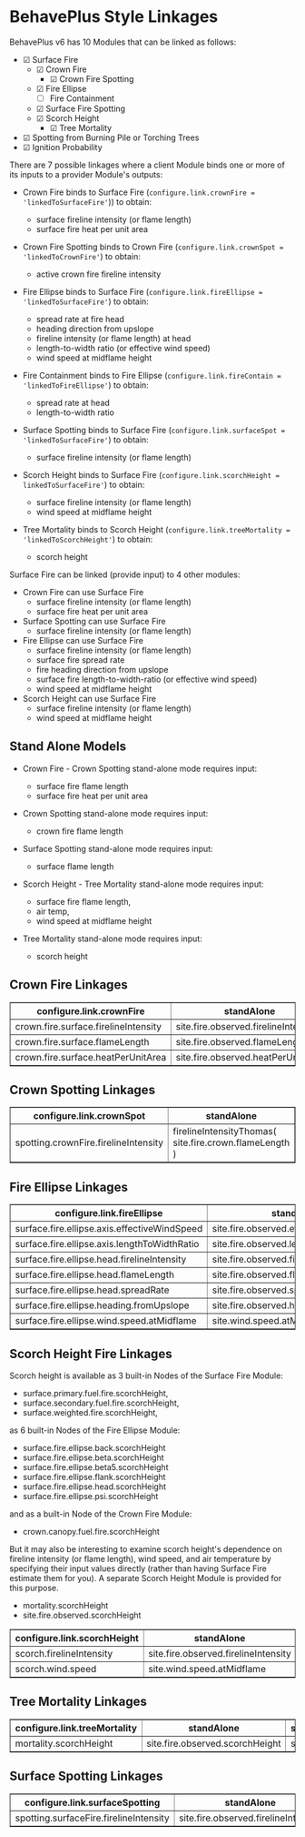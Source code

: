 # BehavePlus Style Linkages

BehavePlus v6 has 10 Modules that can be linked as follows:

- &#9745; Surface Fire
    - &#9745; Crown Fire
        - &#9745; Crown Fire Spotting
    - &#9745; Fire Ellipse
        - &#9744; Fire Containment
    - &#9745; Surface Fire Spotting
    - &#9745; Scorch Height
        - &#9745; Tree Mortality
- &#9745; Spotting from Burning Pile or Torching Trees
- &#9745; Ignition Probability

There are 7 possible linkages where a client Module binds one or more of its inputs to a provider Module's outputs:

  - Crown Fire binds to Surface Fire (`configure.link.crownFire = 'linkedToSurfaceFire'`)) to obtain:
    - surface fireline intensity (or flame length)
    - surface fire heat per unit area

  - Crown Fire Spotting binds to Crown Fire (`configure.link.crownSpot = 'linkedToCrownFire'`) to obtain:
    - active crown fire fireline intensity

  - Fire Ellipse binds to Surface Fire (`configure.link.fireEllipse = 'linkedToSurfaceFire'`) to obtain:
    - spread rate at fire head
    - heading direction from upslope
    - fireline intensity (or flame length) at head
    - length-to-width ratio (or effective wind speed)
    - wind speed at midflame height

  - Fire Containment binds to Fire Ellipse (`configure.link.fireContain = 'linkedToFireEllipse'`) to obtain:
    - spread rate at head
    - length-to-width ratio

  - Surface Spotting binds to Surface Fire (`configure.link.surfaceSpot = 'linkedToSurfaceFire'`) to obtain:
    - surface fireline intensity (or flame length)

  - Scorch Height binds to Surface Fire (`configure.link.scorchHeight = linkedToSurfaceFire'`) to obtain:
    - surface fireline intensity (or flame length)
    - wind speed at midflame height

  - Tree Mortality binds to Scorch Height (`configure.link.treeMortality = 'linkedToScorchHeight'`) to obtain:
    - scorch height

Surface Fire can be linked (provide input) to 4 other modules:
  - Crown Fire can use Surface Fire
    - surface fireline intensity (or flame length)
    - surface fire heat per unit area
  - Surface Spotting can use Surface Fire
    - surface fireline intensity (or flame length)
  - Fire Ellipse can use Surface Fire
    - surface fireline intensity (or flame length)
    - surface fire spread rate
    - fire heading direction from upslope
    - surface fire length-to-width-ratio (or effective wind speed)
    - wind speed at midflame height
  - Scorch Height can use Surface Fire
    - surface fireline intensity (or flame length)
    - wind speed at midflame height

## Stand Alone Models

  - Crown Fire - Crown Spotting stand-alone mode requires input:
    - surface fire flame length
    - surface fire heat per unit area

  - Crown Spotting stand-alone mode requires input:
    - crown fire flame length

  - Surface Spotting stand-alone mode requires input:
    - surface flame length

  - Scorch Height - Tree Mortality stand-alone mode requires input:
    - surface fire flame length,
    - air temp,
    - wind speed at midflame height

  - Tree Mortality stand-alone mode requires input:
    - scorch height

## Crown Fire Linkages

<table border>
  <tr><th>configure.link.crownFire</th><th>standAlone</th><th>surfaceFire</th></tr>
  <tr><td>crown.fire.surface.firelineIntensity</td>
      <td>site.fire.observed.firelineIntensity</td>
      <td>surface.weighted.fire.firelineIntensity</td></tr>
  <tr><td>crown.fire.surface.flameLength</td>
      <td>site.fire.observed.flameLength</td>
      <td>surface.weighted.fire.flameLength</td></tr>
  <tr><td>crown.fire.surface.heatPerUnitArea</td>
      <td>site.fire.observed.heatPerUnitArea</td>
      <td>surface.weighted.fire.heatPerUnitArea</td></tr>
</table>

## Crown Spotting Linkages

<table border>
  <tr><th>configure.link.crownSpot</th><th>standAlone</th><th>crownFire</th></tr>
  <tr><td>spotting.crownFire.firelineIntensity</td>
      <td>firelineIntensityThomas( site.fire.crown.flameLength )</td>
      <td>crown.fire.active.firelineIntensity</td></tr>
</table>

## Fire Ellipse Linkages

<table border>
  <tr><th>configure.link.fireEllipse</th><th>standAlone</th><th>surfaceFire</th></tr>
  <tr><td>surface.fire.ellipse.axis.effectiveWindSpeed</td>
      <td>site.fire.observed.effectiveWindSpeed</td>
      <td>surface.weighted.fire.effectiveWindSpeed</td></tr>
  <tr><td>surface.fire.ellipse.axis.lengthToWidthRatio</td>
      <td>site.fire.observed.lengthToWidthRatio</td>
      <td>surface.weighted.fire.lengthToWidthRatio</td></tr>
  <tr><td>surface.fire.ellipse.head.firelineIntensity</td>
      <td>site.fire.observed.firelineIntensity</td>
      <td>surface.weighted.fire.firelineIntensity</td></tr>
  <tr><td>surface.fire.ellipse.head.flameLength</td>
      <td>site.fire.observed.flameLength</td>
      <td>surface.weighted.fire.flameLength</td></tr>
  <tr><td>surface.fire.ellipse.head.spreadRate</td>
      <td>site.fire.observed.spreadRate</td>
      <td>surface.weighted.fire.spreadRate</td></tr>
  <tr><td>surface.fire.ellipse.heading.fromUpslope</td>
      <td>site.fire.observed.heading.fromUpslope</td>
      <td>surface.weighted.fire.heading.fromUpslope</td></tr>
  <tr><td>surface.fire.ellipse.wind.speed.atMidflame</td>
      <td>site.wind.speed.atMidflame</td>
      <td>surface.weighted.fire.wind.speed.atMidflame</td></tr>
</table>

## Scorch Height Fire Linkages

Scorch height is available as 3 built-in Nodes of the Surface Fire Module:
  - surface.primary.fuel.fire.scorchHeight,
  - surface.secondary.fuel.fire.scorchHeight,
  - surface.weighted.fire.scorchHeight,

as 6 built-in Nodes of the Fire Ellipse Module:
  - surface.fire.ellipse.back.scorchHeight
  - surface.fire.ellipse.beta.scorchHeight
  - surface.fire.ellipse.beta5.scorchHeight
  - surface.fire.ellipse.flank.scorchHeight
  - surface.fire.ellipse.head.scorchHeight
  - surface.fire.ellipse.psi.scorchHeight

and as a built-in Node of the Crown Fire Module:
  - crown.canopy.fuel.fire.scorchHeight

But it may also be interesting to examine scorch height's dependence on fireline intensity (or flame length), wind speed, and air temperature by specifying their input values directly (rather than having Surface Fire estimate them for you).  A separate Scorch Height Module is provided for this purpose.

  - mortality.scorchHeight
  - site.fire.observed.scorchHeight

<table border>
  <tr><th>configure.link.scorchHeight</th><th>standAlone</th><th>surfaceFire</th></tr>
  <tr><td>scorch.firelineIntensity</td>
      <td>site.fire.observed.firelineIntensity</td>
      <td>surface.weighted.fire.firelineIntensity</td></tr>
  <tr><td>scorch.wind.speed</td>
      <td>site.wind.speed.atMidflame</td>
      <td>surface.weighted.fire.wind.speed.atMidflame</td></tr>
</table>

## Tree Mortality Linkages

<table border>
  <tr><th>configure.link.treeMortality</th><th>standAlone</th><th>scorchHeight</th></tr>
  <tr><td>mortality.scorchHeight</td>
      <td>site.fire.observed.scorchHeight</td>
      <td>scorch.height</td></tr>
</table>

## Surface Spotting Linkages

<table border>
  <tr><th>configure.link.surfaceSpotting</th><th>standAlone</th><th>surfaceFire</th></tr>
  <tr><td>spotting.surfaceFire.firelineIntensity</td>
      <td>site.fire.observed.firelineIntensity</td>
      <td>surface.weighted.fire.firelineIntensity</td></tr>
</table>

